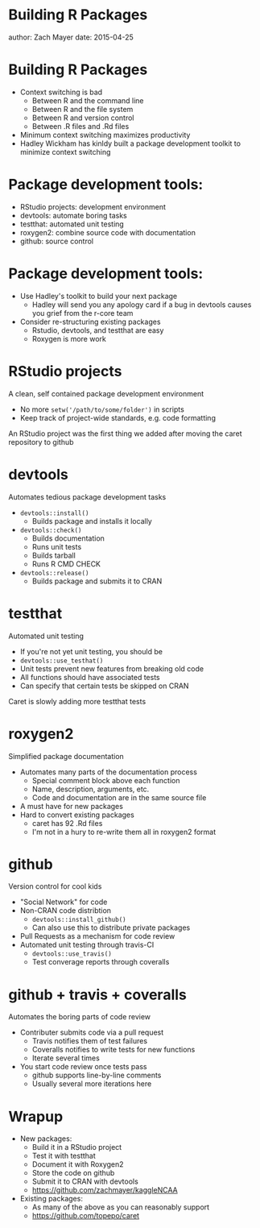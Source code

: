 Building R Packages
========================================================
author: Zach Mayer
date: 2015-04-25

Building R Packages
========================================================
- Context switching is bad
  - Between R and the command line
  - Between R and the file system
  - Between R and version control
  - Between .R files and .Rd files
- Minimum context switching maximizes productivity
- Hadley Wickham has kinldy built a package development toolkit to minimize context switching

Package development tools:
========================================================

- RStudio projects: development environment
- devtools: automate boring tasks
- testthat: automated unit testing
- roxygen2: combine source code with documentation
- github: source control

Package development tools:
========================================================

- Use Hadley's toolkit to build your next package
  - Hadley will send you any apology card if a bug in devtools causes you grief from the r-core team
- Consider re-structuring existing packages
  - Rstudio, devtools, and testthat are easy
  - Roxygen is more work

RStudio projects
========================================================
A clean, self contained package development environment

- No more `setw('/path/to/some/folder')` in scripts
- Keep track of project-wide standards, e.g. code formatting

An RStudio project was the first thing we added after moving the caret repository to github

devtools
========================================================
Automates tedious package development tasks

- `devtools::install()`
  - Builds package and installs it locally
- `devtools::check()`
  - Builds documentation
  - Runs unit tests
  - Builds tarball
  - Runs R CMD CHECK
- `devtools::release()`
  - Builds package and submits it to CRAN

testthat
========================================================
Automated unit testing

- If you're not yet unit testing, you should be
- `devtools::use_testhat()`
- Unit tests prevent new features from breaking old code
- All functions should have associated tests
- Can specify that certain tests be skipped on CRAN

Caret is slowly adding more testthat tests

roxygen2
========================================================
Simplified package documentation

- Automates many parts of the documentation process
  - Special comment block above each function
  - Name, description, arguments, etc.
  - Code and documentation are in the same source file
- A must have for new packages
- Hard to convert existing packages
  - caret has 92 .Rd files
  - I'm not in a hury to re-write them all in roxygen2 format

github
========================================================
Version control for cool kids

- "Social Network" for code
- Non-CRAN code distribtion
  - `devtools::install_github()`
  - Can also use this to distribute private packages
- Pull Requests as a mechanism for code review
- Automated unit testing through travis-CI
  - `devtools::use_travis()`
  - Test converage reports through coveralls

github + travis + coveralls
========================================================
Automates the boring parts of code review

- Contributer submits code via a pull request
  - Travis notifies them of test failures
  - Coveralls notifies to write tests for new functions
  - Iterate several times
- You start code review once tests pass
  - github supports line-by-line comments
  - Usually several more iterations here

Wrapup
========================================================
- New packages:
  - Build it in a RStudio project
  - Test it with testthat
  - Document it with Roxygen2
  - Store the code on github
  - Submit it to CRAN with devtools
  - https://github.com/zachmayer/kaggleNCAA
- Existing packages:
  - As many of the above as you can reasonably support
  - https://github.com/topepo/caret
